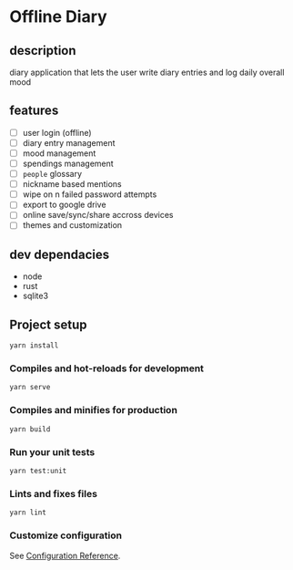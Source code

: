 # Offline Diary

## description
diary application that lets the user write diary entries and log daily overall mood
## features
- [ ] user login (offline)
- [ ] diary entry management
- [ ] mood management
- [ ] spendings management
- [ ] `people` glossary
- [ ] nickname based mentions
- [ ] wipe on n failed password attempts
- [ ] export to google drive
- [ ] online save/sync/share accross devices
- [ ] themes and customization 
## dev dependacies
- node
- rust
- sqlite3
## Project setup
```
yarn install
```

### Compiles and hot-reloads for development
```
yarn serve
```

### Compiles and minifies for production
```
yarn build
```

### Run your unit tests
```
yarn test:unit
```

### Lints and fixes files
```
yarn lint
```

### Customize configuration
See [Configuration Reference](https://cli.vuejs.org/config/).
